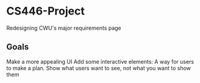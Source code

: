 # CS446-Project
Redesigning CWU's major requirements page

## Goals
Make a more appealing UI
Add some interactive elements: A way for users to make a plan.
Show what users want to see, not what you want to show them


